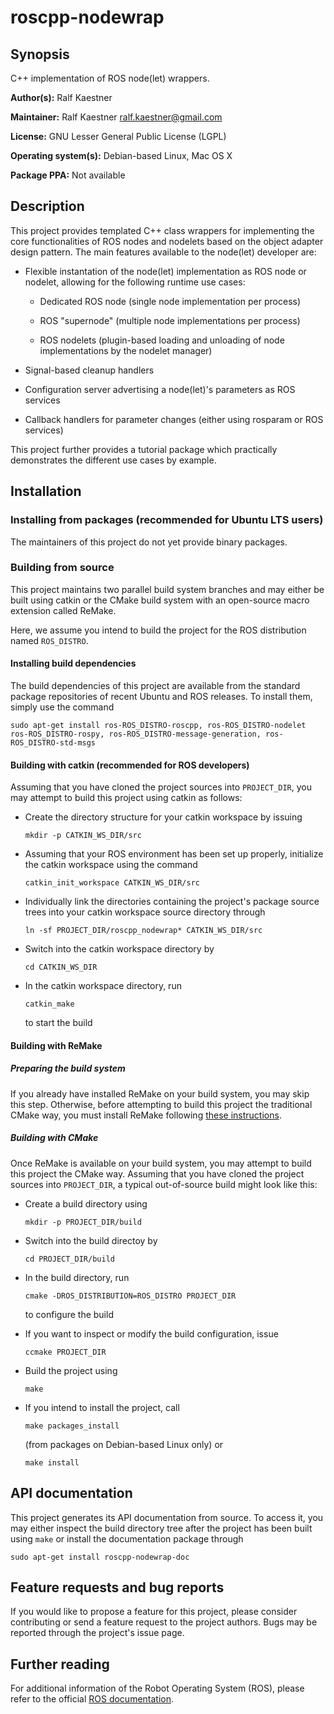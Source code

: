 # roscpp-nodewrap

## Synopsis

C++ implementation of ROS node(let) wrappers.

**Author(s):** Ralf Kaestner

**Maintainer:** Ralf Kaestner <ralf.kaestner@gmail.com>

**License:** GNU Lesser General Public License (LGPL)

**Operating system(s):** Debian-based Linux, Mac OS X

**Package PPA:** Not available

## Description

This project provides templated C++ class wrappers for implementing the core
functionalities of ROS nodes and nodelets based on the object adapter design
pattern. The main features available to the node(let) developer are:

* Flexible instantation of the node(let) implementation as ROS node or
  nodelet, allowing for the following runtime use cases:
  * Dedicated ROS node (single node implementation per process)

  * ROS "supernode" (multiple node implementations per process)

  * ROS nodelets (plugin-based loading and unloading of node implementations
    by the nodelet manager)
    
* Signal-based cleanup handlers

* Configuration server advertising a node(let)'s parameters as ROS services

* Callback handlers for parameter changes (either using rosparam or ROS
  services)

This project further provides a tutorial package which practically demonstrates
the different use cases by example.

## Installation

### Installing from packages (recommended for Ubuntu LTS users)

The maintainers of this project do not yet provide binary packages.

### Building from source

This project maintains two parallel build system branches and may either
be built using catkin or the CMake build system with an open-source macro
extension called ReMake.

Here, we assume you intend to build the project for the ROS distribution
named `ROS_DISTRO`.

#### Installing build dependencies

The build dependencies of this project are available from the standard
package repositories of recent Ubuntu and ROS releases. To install them,
simply use the command

```shell
sudo apt-get install ros-ROS_DISTRO-roscpp, ros-ROS_DISTRO-nodelet ros-ROS_DISTRO-rospy, ros-ROS_DISTRO-message-generation, ros-ROS_DISTRO-std-msgs
```

#### Building with catkin (recommended for ROS developers)

Assuming that you have cloned the project sources into `PROJECT_DIR`, you
may attempt to build this project using catkin as follows:

* Create the directory structure for your catkin workspace by issuing

  ```shell
  mkdir -p CATKIN_WS_DIR/src
  ```

* Assuming that your ROS environment has been set up properly, initialize the
  catkin workspace using the command

  ```shell
  catkin_init_workspace CATKIN_WS_DIR/src
  ```

* Individually link the directories containing the project's package source
  trees into your catkin workspace source directory through

  ```shell
  ln -sf PROJECT_DIR/roscpp_nodewrap* CATKIN_WS_DIR/src
  ```

* Switch into the catkin workspace directory by 

  ```shell
  cd CATKIN_WS_DIR
  ```

* In the catkin workspace directory, run 

  ```shell
  catkin_make
  ```

  to start the build

#### Building with ReMake

##### Preparing the build system

If you already have installed ReMake on your build system, you may
skip this step. Otherwise, before attempting to build this project the
traditional CMake way, you must install ReMake following
[these instructions](https://github.com/kralf/remake).

##### Building with CMake

Once ReMake is available on your build system, you may attempt to build this
project the CMake way. Assuming that you have cloned the project sources into
`PROJECT_DIR`, a typical out-of-source build might look like this:

* Create a build directory using 

  ```shell
  mkdir -p PROJECT_DIR/build
  ```

* Switch into the build directoy by 

  ```shell
  cd PROJECT_DIR/build
  ```

* In the build directory, run 

  ```shell
  cmake -DROS_DISTRIBUTION=ROS_DISTRO PROJECT_DIR
  ```

  to configure the build

* If you want to inspect or modify the build configuration, issue 

  ```shell
  ccmake PROJECT_DIR
  ```

* Build the project using 

  ```shell
  make
  ```

* If you intend to install the project, call 

  ```shell
  make packages_install
  ```

  (from packages on Debian-based Linux only) or 

  ```shell
  make install
  ```

## API documentation

This project generates its API documentation from source. To access it, you
may either inspect the build directory tree after the project has been built
using `make` or install the documentation package through

```shell
sudo apt-get install roscpp-nodewrap-doc
```

## Feature requests and bug reports

If you would like to propose a feature for this project, please consider
contributing or send a feature request to the project authors. Bugs may be
reported through the project's issue page.

## Further reading

For additional information of the Robot Operating System (ROS), please refer
to the official [ROS documentation](http://wiki.ros.org).
